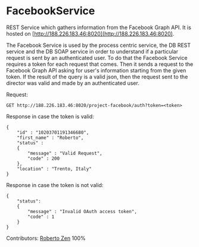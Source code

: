 # FacebookService
REST Service which gathers information from the Facebook Graph API. It is hosted on [http://188.226.183.46:8020](http://188.226.183.46:8020).

The Facebook Service is used by the process centric service, the DB REST service and the DB SOAP service in order to understand if a particular request is sent by an authenticated user.
To do that the Facebook Service requires a token for each request that comes. Then it sends a request to the Facebook Graph API asking for user's information starting from the given token. If the result of the query is a valid json, then the request sent to the director was valid and made by an authenticated user.


Request:
```
GET http://188.226.183.46:8020/project-facebook/auth?token=<token>
```

Response in case the token is valid:
```
{
	"id" : "10203701191346680",
	"first_name" : "Roberto",
	"status" :
	{
		"message" : "Valid Request",
		"code" : 200
	},
	"location" : "Trento, Italy"
}
```

Response in case the token is not valid:
```
{
	"status":
	{
		"message" : "Invalid OAuth access token",
		"code" : 1
	}
}
```

Contributors: [Roberto Zen](https://github.com/robzenn92) 100%
